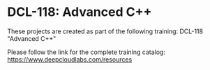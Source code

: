 # DCL-118: Advanced C++

These projects are created as part of the following training: DCL-118 "Advanced C++"

Please follow the link for the complete training catalog: https://www.deepcloudlabs.com/resources
